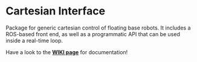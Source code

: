 # Cartesian Interface
Package for generic cartesian control of floating base robots.
It includes a ROS-based front end, as well as a programmatic API
that can be used inside a real-time loop.

Have a look to the [**WIKI page**](https://github.com/ADVRHumanoids/CartesianInterface/wiki) 
for documentation!
